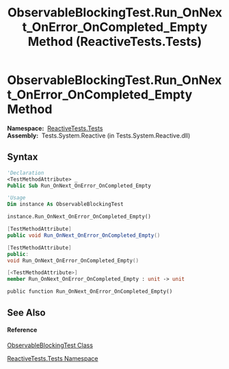 ﻿---
title: ObservableBlockingTest.Run_OnNext_OnError_OnCompleted_Empty Method  (ReactiveTests.Tests)
TOCTitle: Run_OnNext_OnError_OnCompleted_Empty Method
ms:assetid: M:ReactiveTests.Tests.ObservableBlockingTest.Run_OnNext_OnError_OnCompleted_Empty
ms:mtpsurl: https://msdn.microsoft.com/en-us/library/reactivetests.tests.observableblockingtest.run_onnext_onerror_oncompleted_empty(v=VS.103)
ms:contentKeyID: 36619262
ms.date: 06/28/2011
mtps_version: v=VS.103
f1_keywords:
- ReactiveTests.Tests.ObservableBlockingTest.Run_OnNext_OnError_OnCompleted_Empty
dev_langs:
- CSharp
- JScript
- VB
- FSharp
- c++
---

# ObservableBlockingTest.Run\_OnNext\_OnError\_OnCompleted\_Empty Method

**Namespace:**  [ReactiveTests.Tests](hh289046\(v=vs.103\).md)  
**Assembly:**  Tests.System.Reactive (in Tests.System.Reactive.dll)

## Syntax

``` vb
'Declaration
<TestMethodAttribute> _
Public Sub Run_OnNext_OnError_OnCompleted_Empty
```

``` vb
'Usage
Dim instance As ObservableBlockingTest

instance.Run_OnNext_OnError_OnCompleted_Empty()
```

``` csharp
[TestMethodAttribute]
public void Run_OnNext_OnError_OnCompleted_Empty()
```

``` c++
[TestMethodAttribute]
public:
void Run_OnNext_OnError_OnCompleted_Empty()
```

``` fsharp
[<TestMethodAttribute>]
member Run_OnNext_OnError_OnCompleted_Empty : unit -> unit 
```

``` jscript
public function Run_OnNext_OnError_OnCompleted_Empty()
```

## See Also

#### Reference

[ObservableBlockingTest Class](hh315164\(v=vs.103\).md)

[ReactiveTests.Tests Namespace](hh289046\(v=vs.103\).md)

